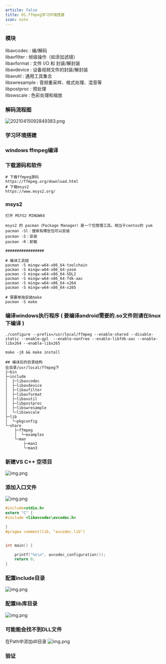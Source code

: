 ```yaml
---
article: false
title: 01.ffmpeg学习环境搭建
icon: note
---
```

### 模块
libavcodec : 编/解码 <br/>
libavfilter : 帧级操作（如添加滤镜）<br/>
libavformat : 文件 I/O 和 封装/解封装 <br/>
libavdevice : 设备视频文件的封装/解封装 <br/>
libavutil : 通用工具集合<br/>
libswresample : 音频重采样、格式处理、混音等<br/>
libpostproc : 预处理<br/>
libswscale : 色彩处理和缩放<br/>

### 解码流程图
![20210415092849383.png](img%2F20210415092849383.png)



### 学习环境搭建

### windows ffmpeg编译


### 下载源码和软件

```text
# 下载ffmpeg源码
https://ffmpeg.org/download.html
# 下载msys2
https://www.msys2.org/

```

### msys2
```text
打开 MSYS2 MINGW64

msys2 的 pacman（Package Manager）是一个包管理工具。相当于centos的 yum
pacman -Sl：搜索有哪些包可以安装
pacman -S：安装
pacman -R：卸载

#################

# 编译工具链
pacman -S mingw-w64-x86_64-toolchain
pacman -S mingw-w64-x86_64-yasm
pacman -S mingw-w64-x86_64-SDL2
pacman -S mingw-w64-x86_64-fdk-aac
pacman -S mingw-w64-x86_64-x264
pacman -S mingw-w64-x86_64-x265

# 需要单独安装make
pacman -S make

```

### 编译windows执行程序 ( 要编译android需要的.so文件则请在linux下编译 )

```text
./configure --prefix=/usr/local/ffmpeg --enable-shared --disable-static --enable-gpl  --enable-nonfree --enable-libfdk-aac --enable-libx264 --enable-libx265

make -j8 && make install

## 编译后的目录结构
在目录/usr/local/ffmpeg下
├─bin
├─include
│  ├─libavcodec
│  ├─libavdevice
│  ├─libavfilter
│  ├─libavformat
│  ├─libavutil
│  ├─libpostproc
│  ├─libswresample
│  └─libswscale
├─lib
│  └─pkgconfig
└─share
    ├─ffmpeg
    │  └─examples
    └─man
        ├─man1
        └─man3
```

### 新建VS C++ 空项目

![img.png](img/02img.png)
###  添加入口文件
![img.png](img/03img.png)

```c
#include<stdio.h>
extern "C" {
#include <libavcodec\avcodec.h>

}
#pragma comment(lib, "avcodec.lib")


int main() {

	printf("%s\n", avcodec_configuration());
	return 0;
}

```
### 配置include目录
![img.png](img/04img.png)

### 配置lib库目录
![img.png](img/05img.png)

### 可能能会找不到DLL文件
在Path中添加dll目录
![img.png](img/06img.png)

### 验证
















